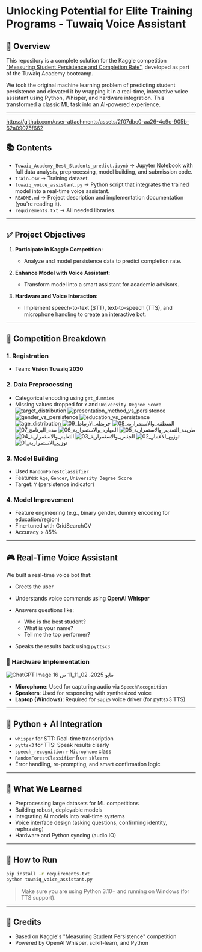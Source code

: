# Unlocking Potential for Elite Training Programs - Tuwaiq Voice Assistant

## 🔄 Overview

This repository is a complete solution for the Kaggle competition ["Measuring Student Persistence and Completion Rate"](https://www.kaggle.com/competitions/measuring-student-persistence-and-completion-rate), developed as part of the Tuwaiq Academy bootcamp.

We took the original machine learning problem of predicting student persistence and elevated it by wrapping it in a real-time, interactive voice assistant using Python, Whisper, and hardware integration. This transformed a classic ML task into an AI-powered experience.

---
https://github.com/user-attachments/assets/2f07dbc0-aa26-4c9c-905b-62a09075f662

## 📚 Contents

* `Tuwaiq_Academy_Best_Students_predict.ipynb` → Jupyter Notebook with full data analysis, preprocessing, model building, and submission code.
* `train.csv` → Training dataset.
* `tuwaiq_voice_assistant.py` → Python script that integrates the trained model into a real-time voice assistant.
* `README.md` → Project description and implementation documentation (you're reading it).
* `requirements.txt` → All needed libraries.

---

## ✅ Project Objectives

1. **Participate in Kaggle Competition**:

   * Analyze and model persistence data to predict completion rate.

2. **Enhance Model with Voice Assistant**:

   * Transform model into a smart assistant for academic advisors.

3. **Hardware and Voice Interaction**:

   * Implement speech-to-text (STT), text-to-speech (TTS), and microphone handling to create an interactive bot.

---

## 🔹 Competition Breakdown

### 1. Registration

* Team: **Vision Tuwaiq 2030**

### 2. Data Preprocessing

* Categorical encoding using `get_dummies`
* Missing values dropped for `Y` and `University Degree Score`
![target_distribution](https://github.com/user-attachments/assets/eddb1c98-c469-4baa-802b-3a068bf87d8f)
![presentation_method_vs_persistence](https://github.com/user-attachments/assets/20d509e3-3f9a-49c4-9e6f-6e098ea46386)
![gender_vs_persistence](https://github.com/user-attachments/assets/7f5f58fc-aa69-46e7-9b0b-6e696f256862)
![education_vs_persistence](https://github.com/user-attachments/assets/518d076e-0015-4e6c-9792-4a3333d85b06)
![age_distribution](https://github.com/user-attachments/assets/4015ac7e-ae60-4b3d-b6e2-077bd136b99c)
![09_خريطة_الارتباط](https://github.com/user-attachments/assets/079612cb-b208-4311-a614-99fc95def833)
![08_المنطقة_والاستمرارية](https://github.com/user-attachments/assets/591a22ce-bb61-4f3d-b76a-07ca1b8b1c75)
![07_مدة_البرنامج](https://github.com/user-attachments/assets/95144ed8-cbd9-46cf-9b7c-ff0737a9dc7e)
![06_المهارة_والاستمرارية](https://github.com/user-attachments/assets/76523a75-a8af-4d90-a9a7-e7d8a7f95097)
![05_طريقة_التقديم_والاستمرارية](https://github.com/user-attachments/assets/96613bdd-0636-4940-9e85-d72677e10b89)
![04_التعليم_والاستمرارية](https://github.com/user-attachments/assets/4520ce1e-3398-4322-83b5-d6cda2903aad)
![03_الجنس_والاستمرارية](https://github.com/user-attachments/assets/f10aa803-3024-4a34-852f-a7fbc7edb917)
![02_توزيع_الأعمار](https://github.com/user-attachments/assets/4a553cfa-6ac8-4a5f-b3bb-4c91dea10c61)
![01_توزيع_الاستمرارية](https://github.com/user-attachments/assets/462ed66b-424f-45f0-b4ed-3f0a741295e5)



### 3. Model Building

* Used `RandomForestClassifier`
* Features: `Age`, `Gender`, `University Degree Score`
* Target: `Y` (persistence indicator)

### 4. Model Improvement

* Feature engineering (e.g., binary gender, dummy encoding for education/region)
* Fine-tuned with GridSearchCV
* Accuracy > 85%

---

## 🎮 Real-Time Voice Assistant

We built a real-time voice bot that:

* Greets the user
* Understands voice commands using **OpenAI Whisper**
* Answers questions like:

  * Who is the best student?
  * What is your name?
  * Tell me the top performer?
* Speaks the results back using `pyttsx3`

### 🔧 Hardware Implementation
![ChatGPT Image 16 مايو 2025، 02_11_11 ص](https://github.com/user-attachments/assets/6a5f8d67-c9ac-4374-82ec-83f3f069af69)


* **Microphone**: Used for capturing audio via `SpeechRecognition`
* **Speakers**: Used for responding with synthesized voice
* **Laptop (Windows)**: Required for `sapi5` voice driver (for pyttsx3 TTS)

---

## 🎉 Python + AI Integration

* `whisper` for STT: Real-time transcription
* `pyttsx3` for TTS: Speak results clearly
* `speech_recognition` + `Microphone` class
* `RandomForestClassifier` from `sklearn`
* Error handling, re-prompting, and smart confirmation logic

---

## 📅 What We Learned

* Preprocessing large datasets for ML competitions
* Building robust, deployable models
* Integrating AI models into real-time systems
* Voice interface design (asking questions, confirming identity, rephrasing)
* Hardware and Python syncing (audio IO)

---

## 💼 How to Run

```bash
pip install -r requirements.txt
python tuwaiq_voice_assistant.py
```

> Make sure you are using Python 3.10+ and running on Windows (for TTS support).

---

## 🌟 Credits

* Based on Kaggle's "Measuring Student Persistence" competition
* Powered by OpenAI Whisper, scikit-learn, and Python
